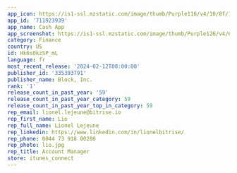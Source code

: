 ```yaml
---
app_icon: https://is1-ssl.mzstatic.com/image/thumb/Purple116/v4/10/8f/16/108f1616-c869-0ca7-ab66-351a75d73ccd/AppIcon-0-1x_U007emarketing-0-7-0-sRGB-85-220-0.png/1024x1024bb.png
app_id: '711923939'
app_name: Cash App
app_screenshot: https://is1-ssl.mzstatic.com/image/thumb/Purple126/v4/69/26/7f/69267fc6-d1e1-8a88-09fb-59db3acdb0a5/eaacbe71-256b-4ae4-a339-059b65e8da95_US_P2P_iPhone_6.5_U0022_01.png/1284x2778bb.png
category: Finance
country: US
id: Hk6sOkzSP_mL
language: fr
most_recent_release: '2024-02-12T00:00:00'
publisher_id: '335393791'
publisher_name: Block, Inc.
rank: '1'
release_count_in_past_year: '59'
release_count_in_past_year_category: 59
release_count_in_past_year_top_in_category: 59
rep_email: lionel.lejeune@bitrise.io
rep_first_name: Lio
rep_full_name: Lionel Lejeune
rep_linkedin: https://www.linkedin.com/in/lionelbitrise/
rep_phone: 0044 73 918 00286
rep_photo: lio.jpg
rep_title: Account Manager
store: itunes_connect
---
```

